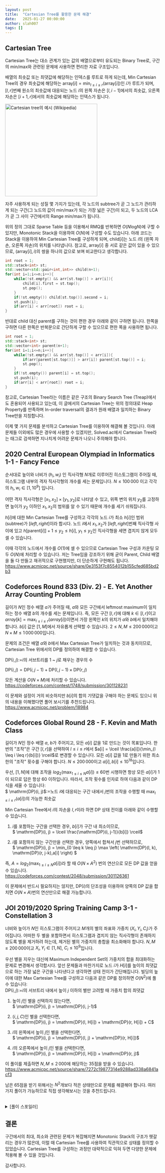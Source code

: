 ```yaml
---
layout: post
title:  "Cartesian Tree를 활용한 문제 해결"
date:   2025-01-27 00:00:00
author: slah007
tags: []
---
```




## Cartesian Tree

Cartesian Tree는 대소 관계가 있는 값의 배열으로부터 유도되는 Binary Tree로, 구간의 min/max와 관련된 문제에 사용하면 편리한 자료 구조입니다.

배열의 최솟값 또는 최댓값에 해당하는 인덱스를 루트로 하게 되는데, Min Cartesian Tree의 경우 최솟값에 해당하는
$\mathrm{array}[i] = \min_{l \leq i \leq r}(\mathrm{array}[i])$인 $i$가 루트가 되며,
$[l, r]$번째 원소의 최솟값에 대응되는 노드 $i$의 왼쪽 자손은 $[l, i-1]$에서의 최솟값,  오른쪽 자손은 $[i+1, r]$에서의 최솟값에 해당하는 인덱스가 됩니다.

<img src="/assets/images/cartesian-tree/cartesian-tree.png" alt="Cartesian tree의 예시 (Wikipedia)" width="300"/>

자주 사용하게 되는 성질 몇 가지가 있는데, 각 노드의 subtree가 곧 그 노드가 관리하게 되는 구간(그 노드의 값이 min/max가 되는 가장 넓은 구간)이 되고, 두 노드의 LCA가 곧 그 사이 구간에서의 Range min/max가 됩니다.

위의 정의 그대로 Sparse Table 등을 이용해서 RMQ를 반복하면 $O(N \mathrm{log} N)$에 구할 수 있지만, Monotonic Stack을 이용하여 $O(N)$에 구성할 수도 있습니다. 아래 코드는 Stack을 이용하여 Min Cartesian Tree를 구성하게 되며, $\mathrm{child}[i]$는 노드 $i$의 (왼쪽 자손, 오른쪽 자손)의 위치를 나타냅니다. 참고로, $\mathrm{array}[i]$ 중 서로 같은 값이 있을 수 있으므로, $(\mathrm{array}[i], i)$의 쌍을 하나의 값으로 보며 비교한다고 생각합니다.
```cpp
int root = 1;
std::stack<int> st;
std::vector<std::pair<int,int>> child(n+1);
for(int i=1;i<=n;i++){
    while(!st.empty() && arr[st.top()] > arr[i]){
        child[i].first = st.top();
        st.pop();
    }
    if(!st.empty()) child[st.top()].second = i;
    st.push(i);
    if(arr[i] < arr[root]) root = i;
}
```
반대로 $\mathrm{child}$ 대신 $\mathrm{parent}$를 구하는 것이 편한 경우 아래와 같이 구하면 됩니다. 한쪽을 구하면 다른 한쪽은 반복문으로 간단하게 구할 수 있으므로 편한 쪽을 사용하면 됩니다.
```cpp
int root = 1;
std::stack<int> st;
std::vector<int> parent(n+1);
for(int i=1;i<=n;i++){
    while(!st.empty() && arr[st.top()] < arr[i]){
        if(arr[parent[st.top()]] > arr[i]) parent[st.top()] = i;
        st.pop();
    }
    if(!st.empty()) parent[i] = st.top();
    st.push(i);
    if(arr[i] < arr[root]) root = i;
}
```

참고로, Cartesian Tree라는 이름은 같은 구조의 Binary Search Tree (Treap)에서도 혼용되어 사용되고 있는데, 이 글에서의 Cartesian Tree는 위의 정의대로 Heap Property를 만족하며 In-order traversal의 결과가 원래 배열과 일치하는 Binary Tree만을 지칭합니다.

이제 몇 가지 문제를 분석하고 Cartesian Tree를 이용하여 해결해 볼 것입니다.
아래 문제들 이외에도 많은 경우에 사용할 수 있겠지만, Solved.ac에서 Cartesian Tree라는 태그로 검색하면 지나치게 어려운 문제가 나오니 주의해야 합니다.

## 2020 Central European Olympiad in Informatics 1-1 - Fancy Fence

순서대로 높이와 너비가 $(h_i, w_i)$ 인 직사각형 $N$개로 이루어진 히스토그램이 주어질 때, 히스토그램 내부의 격자 직사각형의 개수를 세는 문제입니다. $N \leq 100\,000$ 이고 각각의 $h_i, w_i \in [1, 10^9]$ 입니다.

어떤 격자 직사각형은 $[x_1, x_2] \times [y_1, y_2]$로 나타낼 수 있고,
위쪽 변의 위치 $y_2$를 고정하면 높이가 $y_2$ 이하인 $x_1, x_2$의 범위를 알 수 있기 때문에 개수를 세기 쉬워집니다.

$h[i]$에 대한 Min Cartesian Tree를 구성하고 각각의 노드 $i$가 최소 $h[i]$인 범위(subtree)가 $[left, right]$이라 합시다. 노드 $i$에서 $x_1, x_2$가 $[left, right]$번째 직사각형 사이에 있고 $h[\mathrm{parent}[i]]+1 \leq y_2 \leq h[i]$, $y_1 \leq y_2$인 직사각형을 세면 겹치지 않게 모두 셀 수 있습니다.

이때 각각의 노드에서 개수를 $O(1)$에 셀 수 있으므로
Cartesian Tree 구성과 카운팅 모두 $O(N)$에 처리할 수 있습니다.
저는 Tree임을 강조하기 위해 굳이 Parent, Child 배열을 둘 다 만들고 재귀적으로 구현했지만, 더 단순하게 구현해도 됩니다. <br>
https://www.acmicpc.net/source/share/0e3153f7c8554012b155cfed685bd2b3

## Codeforces Round 833 (Div. 2) - E. Yet Another Array Counting Problem

길이가 $N$인 정수 배열 $a$가 주어질 때,
$a$와 모든 구간에서 leftmost maximum이 일치하는 정수 배열 $b$의 개수를 세는 문제입니다.
즉, 모든 구간 $[l, r]$에 대해 $k \in [l, r]$이고 $array[k] = \max_{l \leq i \leq r}(array[i])$이면서 가장 왼쪽인 $k$의 위치가 $a$와 $b$에서 일치해야 합니다. $b[i]$ 값은 $[1, M]$에서 자유롭게 선택할 수 있습니다. $2 \leq N, M \leq 200\,000$이고 $N \times M \leq 1\,000\,000$입니다.

문제의 조건은 배열 $a$와 $b$에서 Max Cartesian Tree가 일치하는 것과 동치이므로, Cartesian Tree 위에서의 $\mathrm{DP}$를 정의하여 해결할 수 있습니다.

$\mathrm{DP}(i, j)$:=$i$의 서브트리를 $1$ ~ $j$로 채우는 경우의 수

$\mathrm{DP}(i, j) = \mathrm{DP}(i, j-1) + \mathrm{DP}(l, j-1) \times \mathrm{DP}(r, j)$

모든 계산을 $O(N \times M)$에 처리할 수 있습니다. <br>
https://codeforces.com/contest/1748/submission/301128231

이 문제와 설정이 거의 비슷하지만 $b[i]$의 합의 기댓값을 구해야 하는 문제도 있으니 위의 내용을 이해했다면 풀어 보시기를 추천드립니다. <br>
https://www.acmicpc.net/problem/18984

## Codeforces Global Round 28 - F. Kevin and Math Class

길이가 $N$인 정수 배열 $a$, $b$가 주어지고, 모든 $a[i]$ 값을 $1$로 만드는 것이 목표입니다. 한 번의 "조작"은 구간 $[l, r]$을 선택하여 $l \leq i \leq r$에서 $a[i] = \lceil \frac{a[i]}{\min_{l \leq i \leq r}(b[i])} \rceil$로 변경할 수 있습니다. 모든 $a[i]$ 값을 $1$로 만들기 위한 최소한의 "조작" 횟수를 구해야 합니다. $N \leq 200\,000$이고 $a[i], b[i] \leq 10^{18}$입니다.

우선, $[1, N]$에 대해 조작을 $log_2(\max_{1 \leq i \leq N}a[i]) \leq 60$번 시행하면
항상 모든 $a[i]$가 $1$이 되므로 답은 항상 $60$ 이하입니다.
따라서, 조작 횟수를 인자로 하여 다음과 같이 $\mathrm{DP}$ 식을 세울 수 있습니다: <br>
$ \mathrm{DP}(i, j)$:=노드 $i$에 대응되는 구간 내에서 $j$번의 조작을 수행할 때 $\max_{l \leq i \leq r}(a[i])$의 가능한 최솟값

Min Cartesian Tree에서 $i$의 자손을 $l, r$이라 하면 $\mathrm{DP}$ 상태 전이를 아래와 같이 수행할 수 있습니다.

1. $i$를 포함하는 구간을 선택한 경우, $b[i]$가 구간 내 최소이므로, <br>
$ \mathrm{DP}(i, j) = \lceil \frac{\mathrm{DP}(i, j-1)}{b[i]} \rceil$

2. $i$를 포함하지 않는 구간만을 선택한 경우, 양쪽에서 합쳐서 $j$번 선택하므로, <br>
$ \mathrm{DP}(i, j) = \min_{0 \leq k \leq j} \max \left( \mathrm{DP}(l, k), \mathrm{DP}(r, j-k),a[i] \right) $

즉, $A=log_2(\max_{1 \leq i \leq N}a[i])$라 할 때 $O(N \times A^2)$ 번의 연산으로 모든 $\mathrm{DP}$ 값을 얻을 수 있습니다. <br>
https://codeforces.com/contest/2048/submission/301126361

이 문제에서 반드시 필요하지는 않지만, $\mathrm{DP}(i)$의 단조성을 이용하여 양쪽의 $\mathrm{DP}$ 값을 합치면 $O(N \times A)$번의 연산만으로 해결 가능합니다.

## JOI 2019/2020 Spring Training Camp 3-1 - Constellation 3

너비와 높이가 $N$인 히스토그램이 주어지고 $M$개의 별의 좌표와 가중치 $(X_i, Y_i, C_i)$가 주어집니다. 어떠한 두 별을 포함하면서 히스토그램과 겹치지 않는 직사각형이 존재하지 않도록 별을 제거하려 하는데, 제거된 별의 가중치의 총합을 최소화해야 합니다. $N, M \leq 200\,000$이고 $X_i, Y_i \in [1, N]$, $C_{i} \leq 10^9$입니다.

우선 별을 지우는 대신에 Maximum Independent Set의 가중치의 합을 최대화하는 문제로 변경해서 생각합시다. 앞선 문제들과 마찬가지로 노드 $i$가 $H[i]$를 높이의 최댓값으로 하는 가장 넓은 구간을 나타낸다고 생각하면 상태 전이가 간단해집니다. 빌딩의 높이에 대한 Max Cartesian Tree를 구성하고 다음과 같은 $\mathrm{DP}$를 정의하면 $O(N^2)$에 풀 수 있습니다: <br>
$\mathrm{DP}(i, j)$:=$i$의 서브트리 내에서 높이 $j$ 이하의 별만 고려할 때 가중치 합의 최댓값

1. 높이 $j$인 별을 선택하지 않는다면, <br>
$ \mathrm{DP}(i, j) = \mathrm{DP}(i, j-1)$

2. $(i, j, C)$인 별을 선택한다면, <br>
$ \mathrm{DP}(i, j) = \mathrm{DP}(l, H[i]) + \mathrm{DP}(r, H[i]) + C$

3. $i$의 왼쪽에서 높이 $j$인 별을 선택한다면, <br>
$ \mathrm{DP}(i, j) = \mathrm{DP}(l, j) + \mathrm{DP}(r, H[i])$

4. $i$의 오른쪽에서 높이 $j$인 별을 선택한다면, <br>
$ \mathrm{DP}(i, j) = \mathrm{DP}(l, H[i]) + \mathrm{DP}(r, j)$

이 풀이를 제출하면 $N, M \leq 2\,000$에 해당하는 $35$점을 받을 수 있습니다. <br>
https://www.acmicpc.net/source/share/7272c19877314e9288ad338a6841acf3

남은 $65$점을 받기 위해서는 $N^2$개보다 적은 상태만으로 문제를 해결해야 합니다. 여러 가지 풀이가 가능하므로 직접 생각해보시는 것을 추천드립니다. <br>
<br>

<details>
    <summary>[풀이 스포일러]</summary>

    1. 가장 직관적인 풀이는 적당한 2D 자료구조를 이용하는 것입니다. Dynamic Segment Tree에서 Lazy Propagation을 이용하여 range max query와 range add update를 수행하면서 Segment Tree를 루트 방향으로 합쳐나간다고 생각해 봅시다. 각각의 노드를 루트로 하는 Segment Tree가 높이 1 ~ N에 해당하는 DP 값을 관리합니다. 노드 i의 자손 l, r의 높이 1 ~ H[i]에서의 최댓값을 leftMax, rightMax라 하면, i에서의 DP[j] 값은 DP_l[j] + rigthMax, DP_r[j] + leftMax, 별 (i, j, c)에 의한 leftMax + rightMax + c 중 하나입니다. 각각의 노드를 루트로 하는 Segment Tree에서 업데이트를 M번 하고 합치는 연산을 N번 해도 O((N + M) log N)입니다. <br>
    http://boj.kr/77e74ebbd9cd480ca98d870874f44931

    <br>
    <br>

    2. Tree DP 비슷한 과정을 수행하면서 Small-to-Large Trick을 사용하는 방법도 있습니다. DP[x] := x의 서브트리에서의 최대 합 + x와 절대 겹치지 않는 반대쪽의 최대 합으로 하면서 루트 방향으로 갱신해 나갈 때, 구간 내에 있는 별의 값을 최대로 이용할 수 있는 경우는 (H[i] < y <= H[parent[i]])까지 root 방향으로 올라간 상태이므로, 별을 set으로 관리하면서 최대한 올릴 수 있을 때까지 올라갔을 때만 계산하면 됩니다. Small-to-Large Trick 대신에 Sparse Table을 이용해서 별을 올려 주거나, Lazy Propagation을 Euler Tour Technique으로 대체해도 됩니다. <br>
    http://boj.kr/a7196d6d6c4e459d9a5ac89067488e5b

</details>

## 결론

구간에서의 최대, 최소와 관련된 문제가 복잡해지면 Monotonic Stack의 구조가 헷갈리는 경우가 많은데, 이럴 때 Cartesian Tree를 사용하여 직관적으로 상태를 정의할 수 있었습니다.
Cartesian Tree를 구성하는 과정만 대략적으로 익혀 두면 다양한 문제에 적용해 볼 수 있을 것입니다.

감사합니다.
